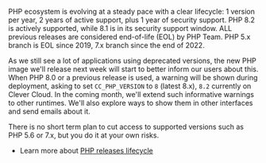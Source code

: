 
PHP ecosystem is evolving at a steady pace with a clear lifecycle: 1 version per year, 2 years of active support, plus 1 year of security support. PHP 8.2 is actively supported, while 8.1 is in its security support window. ALL previous releases are considered end-of-life (EOL) by PHP Team. PHP 5.x branch is EOL since 2019, 7.x branch since the end of 2022.

As we still see a lot of applications using deprecated versions, the new PHP image we'll release next week will start to better inform our users about this. When PHP 8.0 or a previous release is used, a warning will be shown during deployment, asking to set `CC_PHP_VERSION` to `8` (latest 8.x), `8.2` currently on Clever Cloud. In the coming month, we'll extend such informative warnings to other runtimes. We'll also explore ways to show them in other interfaces and send emails about it.

 There is no short term plan to cut access to supported versions such as PHP 5.6 or 7.x, but you do it at your own risks.

* Learn more about [PHP releases lifecycle](https://www.php.net/supported-versions.php)


